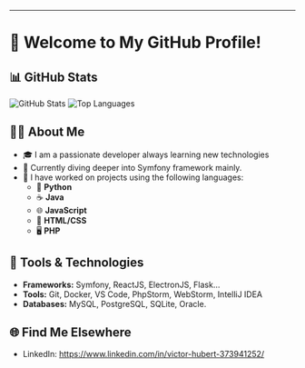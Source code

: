 
---

# 👋 Welcome to My GitHub Profile!

## 📊 GitHub Stats

![GitHub Stats](https://github-readme-stats.vercel.app/api?username=HbtVictor&show_icons=true&theme=dark)
![Top Languages](https://github-readme-stats.vercel.app/api/top-langs/?username=HbtVictor&layout=compact&theme=dark)

## 👨‍💻 About Me

- 🎓 I am a passionate developer always learning new technologies
- 🌱 Currently diving deeper into Symfony framework mainly.
- 💼 I have worked on projects using the following languages:
  - 🐍 **Python**
  - ☕ **Java**
  - 🌐 **JavaScript**
  - 🎨 **HTML/CSS**
  - 🖥️ **PHP**

## 🔧 Tools & Technologies

- **Frameworks:** Symfony, ReactJS, ElectronJS, Flask...
- **Tools:** Git, Docker, VS Code, PhpStorm, WebStorm, IntelliJ IDEA
- **Databases:** MySQL, PostgreSQL, SQLite, Oracle.


## 🌐 Find Me Elsewhere

- LinkedIn: https://www.linkedin.com/in/victor-hubert-373941252/


